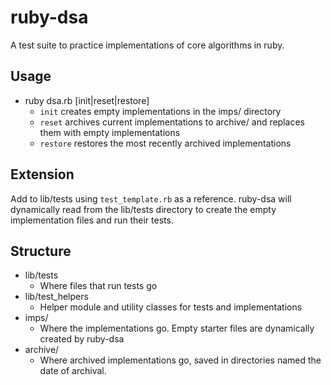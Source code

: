 # ruby-dsa
A test suite to practice implementations of core algorithms in ruby.

## Usage
- ruby dsa.rb [init|reset|restore]
    - `init` creates empty implementations in the imps/ directory
    - `reset` archives current implementations to archive/ and replaces them with empty implementations
    - `restore` restores the most recently archived implementations

## Extension
Add to lib/tests using `test_template.rb` as a reference. ruby-dsa will dynamically 
read from the lib/tests directory to create the empty implementation files and run
their tests.

## Structure
- lib/tests
    - Where files that run tests go
- lib/test_helpers
    - Helper module and utility classes for tests and implementations
- imps/
    - Where the implementations go. Empty starter files are dynamically created by ruby-dsa
- archive/
    - Where archived implementations go, saved in directories named the date of archival.
